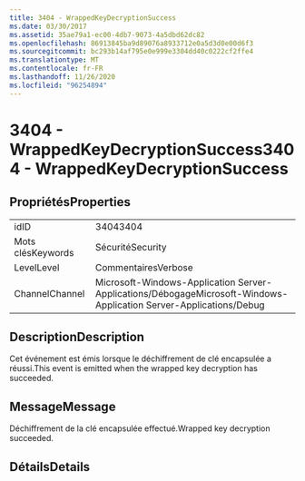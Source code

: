 ```yaml
---
title: 3404 - WrappedKeyDecryptionSuccess
ms.date: 03/30/2017
ms.assetid: 35ae79a1-ec00-4db7-9073-4a5dbd62dc82
ms.openlocfilehash: 86913845ba9d89076a8933712e0a5d3d0e00d6f3
ms.sourcegitcommit: bc293b14af795e0e999e3304dd40c0222cf2ffe4
ms.translationtype: MT
ms.contentlocale: fr-FR
ms.lasthandoff: 11/26/2020
ms.locfileid: "96254894"
---
```

# <a name="3404---wrappedkeydecryptionsuccess"></a><span data-ttu-id="e45f2-102">3404 - WrappedKeyDecryptionSuccess</span><span class="sxs-lookup"><span data-stu-id="e45f2-102">3404 - WrappedKeyDecryptionSuccess</span></span>

## <a name="properties"></a><span data-ttu-id="e45f2-103">Propriétés</span><span class="sxs-lookup"><span data-stu-id="e45f2-103">Properties</span></span>  
  
|||  
|-|-|  
|<span data-ttu-id="e45f2-104">id</span><span class="sxs-lookup"><span data-stu-id="e45f2-104">ID</span></span>|<span data-ttu-id="e45f2-105">3404</span><span class="sxs-lookup"><span data-stu-id="e45f2-105">3404</span></span>|  
|<span data-ttu-id="e45f2-106">Mots clés</span><span class="sxs-lookup"><span data-stu-id="e45f2-106">Keywords</span></span>|<span data-ttu-id="e45f2-107">Sécurité</span><span class="sxs-lookup"><span data-stu-id="e45f2-107">Security</span></span>|  
|<span data-ttu-id="e45f2-108">Level</span><span class="sxs-lookup"><span data-stu-id="e45f2-108">Level</span></span>|<span data-ttu-id="e45f2-109">Commentaires</span><span class="sxs-lookup"><span data-stu-id="e45f2-109">Verbose</span></span>|  
|<span data-ttu-id="e45f2-110">Channel</span><span class="sxs-lookup"><span data-stu-id="e45f2-110">Channel</span></span>|<span data-ttu-id="e45f2-111">Microsoft-Windows-Application Server-Applications/Débogage</span><span class="sxs-lookup"><span data-stu-id="e45f2-111">Microsoft-Windows-Application Server-Applications/Debug</span></span>|  
  
## <a name="description"></a><span data-ttu-id="e45f2-112">Description</span><span class="sxs-lookup"><span data-stu-id="e45f2-112">Description</span></span>  

 <span data-ttu-id="e45f2-113">Cet événement est émis lorsque le déchiffrement de clé encapsulée a réussi.</span><span class="sxs-lookup"><span data-stu-id="e45f2-113">This event is emitted when the wrapped key decryption has succeeded.</span></span>  
  
## <a name="message"></a><span data-ttu-id="e45f2-114">Message</span><span class="sxs-lookup"><span data-stu-id="e45f2-114">Message</span></span>  

 <span data-ttu-id="e45f2-115">Déchiffrement de la clé encapsulée effectué.</span><span class="sxs-lookup"><span data-stu-id="e45f2-115">Wrapped key decryption succeeded.</span></span>  
  
## <a name="details"></a><span data-ttu-id="e45f2-116">Détails</span><span class="sxs-lookup"><span data-stu-id="e45f2-116">Details</span></span>
